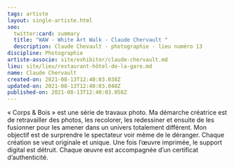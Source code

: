 ```yaml
---
tags: artiste
layout: single-artiste.html
seo:
  twitter:card: summary
  title: "WAW - White Art Walk - Claude Chervault "
  description: Claude Chevault - photographie - lieu numéro 13
discipline: Photographie
artiste-associe: site/exhibitor/claude-chervault.md
lieu: site/lieu/restaurant-hôtel-de-la-gare.md
name: Claude Chervault
created-on: 2021-08-13T12:40:03.038Z
updated-on: 2021-08-13T12:40:03.048Z
published-on: 2021-08-13T12:40:03.058Z
---
```

<!--StartFragment-->

« Corps & Bois » est une série de travaux photo. Ma démarche créatrice est de retravailler des photos, les recolorer, les redessiner et ensuite de les fusionner pour les amener dans un univers totalement différent. Mon objectif est de surprendre le spectateur voir même de le déranger. Chaque création se veut originale et unique. Une fois l’œuvre imprimée, le support digital est détruit. Chaque œuvre est accompagnée d’un certificat d’authenticité.



<!--EndFragment-->